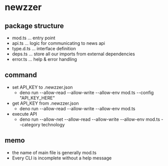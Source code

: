 # newzzer

## package structure

- mod.ts ... entry point
- api.ts ... logic for communicating to news api
- type.d.ts ... interface definition
- deps.ts ... store all our imports from external dependencies
- error.ts ... help & error handling

## command

- set API_KEY to .newzzer.json
  - deno run --allow-read --allow-write --allow-env mod.ts --config "API_KEY_HERE"
- get API_KEY from .newzzer.json
  - deno run --allow-read --allow-write --allow-env mod.ts
- execute API
  - deno run --allow-net --allow-read --allow-write --allow-env mod.ts --category technology

## memo

- the name of main file is generally mod.ts
- Every CLI is incomplete without a help message